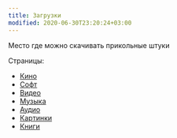 ```yaml
---
title: Загрузки
modified: 2020-06-30T23:20:24+03:00
---
```


Место где можно скачивать прикольные штуки

Страницы:
* [Кино](./kino.md)
* [Софт](./soft.md)
* [Видео](./video.md)
* [Музыка](./music.md)
* [Аудио](./audio.md)
* [Картинки](./images.md)
* [Книги](/dl/books.md)
